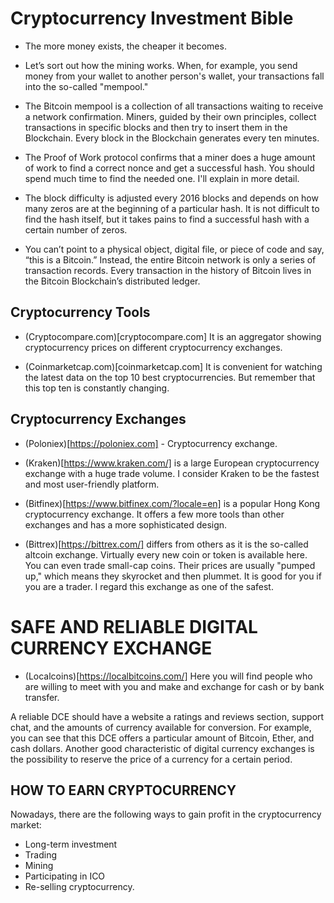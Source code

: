 # Cryptocurrency Investment Bible

- The more money exists, the cheaper it becomes.



- Let’s sort out how the mining works. When, for example, you send money from your wallet to another person's wallet, your transactions fall into the so-called "mempool." 



- The Bitcoin mempool is a collection of all transactions waiting to receive a network confirmation. Miners, guided by their own principles, collect transactions in specific blocks and then try to insert them in the Blockchain. Every block in the Blockchain generates every ten minutes.



- The Proof of Work protocol confirms that a miner does a huge amount of work to find a correct nonce and get a successful hash. You should spend much time to find the needed one. I'll explain in more detail.



- The block difficulty is adjusted every 2016 blocks and depends on how many zeros are at the beginning of a particular hash. It is not difficult to find the hash itself, but it takes pains to find a successful hash with a certain number of zeros.



- You can’t point to a physical object, digital file, or piece of code and say, “this is a Bitcoin.” Instead, the entire Bitcoin network is only a series of transaction records. Every transaction in the history of Bitcoin lives in the Bitcoin Blockchain’s distributed ledger.






## Cryptocurrency Tools
- (Cryptocompare.com)[cryptocompare.com] It is an aggregator showing cryptocurrency prices on different cryptocurrency exchanges.



- (Coinmarketcap.com)[coinmarketcap.com] It is convenient for watching the latest data on the top 10 best cryptocurrencies. But remember that this top ten is constantly changing.






## Cryptocurrency Exchanges 
- (Poloniex)[https://poloniex.com] - Cryptocurrency exchange.



- (Kraken)[https://www.kraken.com/] is a large European cryptocurrency exchange with a huge trade volume. I consider Kraken to be the fastest and most user-friendly platform.



- (Bitfinex)[https://www.bitfinex.com/?locale=en] is a popular Hong Kong cryptocurrency exchange. It offers a few more tools than other exchanges and has a more sophisticated design.



- (Bittrex)[https://bittrex.com/] differs from others as it is the so-called altcoin exchange. Virtually every new coin or token is available here. You can even trade small-cap coins. Their prices are usually "pumped up," which means they skyrocket and then plummet. It is good for you if you are a trader. I regard this exchange as one of the safest.






# SAFE AND RELIABLE DIGITAL CURRENCY EXCHANGE 
- (Localcoins)[https://localbitcoins.com/] Here you will find people who are willing to meet with you and make and exchange for cash or by bank transfer.

A reliable DCE should have a website a ratings and reviews section, support chat, and the amounts of currency available for conversion. For example, you can see that this DCE offers a particular amount of Bitcoin, Ether, and cash dollars.
Another good characteristic of digital currency exchanges is the possibility to reserve the price of a currency for a certain period.






## HOW TO EARN CRYPTOCURRENCY
Nowadays, there are the following ways to gain profit in the cryptocurrency market:

- Long-term investment
- Trading
- Mining
- Participating in ICO
- Re-selling cryptocurrency.



